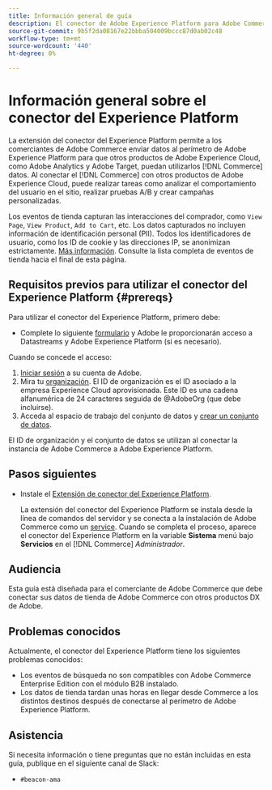 ```yaml
---
title: Información general de guía
description: El conector de Adobe Experience Platform para Adobe Commerce conecta su [!DNL Commerce] a otros productos de Adobe Experience Cloud.
source-git-commit: 9b5f2da08167e22bbba504009bccc87d0ab02c48
workflow-type: tm+mt
source-wordcount: '440'
ht-degree: 0%

---
```


# Información general sobre el conector del Experience Platform

La extensión del conector del Experience Platform permite a los comerciantes de Adobe Commerce enviar datos al perímetro de Adobe Experience Platform para que otros productos de Adobe Experience Cloud, como Adobe Analytics y Adobe Target, puedan utilizarlos [!DNL Commerce] datos. Al conectar el [!DNL Commerce] con otros productos de Adobe Experience Cloud, puede realizar tareas como analizar el comportamiento del usuario en el sitio, realizar pruebas A/B y crear campañas personalizadas.

Los eventos de tienda capturan las interacciones del comprador, como `View Page`, `View Product`, `Add to Cart`, etc. Los datos capturados no incluyen información de identificación personal (PII). Todos los identificadores de usuario, como los ID de cookie y las direcciones IP, se anonimizan estrictamente. [Más información](https://www.adobe.com/privacy/experience-cloud.html). Consulte la lista completa de eventos de tienda hacia el final de esta página.

## Requisitos previos para utilizar el conector del Experience Platform {#prereqs}

Para utilizar el conector del Experience Platform, primero debe:

- Complete lo siguiente [formulario](https://forms.office.com/pages/responsepage.aspx?id=Wht7-jR7h0OUrtLBeN7O4VH_dtG9hJVAk_TqGkZC2DxUM1FSWkdJOE41UVpUWUw0M1JWV0RKS1VXQi4u) y Adobe le proporcionarán acceso a Datastreams y Adobe Experience Platform (si es necesario).

Cuando se concede el acceso:

1. [Iniciar sesión](https://helpx.adobe.com/manage-account/using/access-adobe-id-account.html) a su cuenta de Adobe.
1. Mira tu [organización](https://experienceleague.adobe.com/docs/core-services/interface/administration/organizations.html?lang=en#concept_EA8AEE5B02CF46ACBDAD6A8508646255). El ID de organización es el ID asociado a la empresa Experience Cloud aprovisionada. Este ID es una cadena alfanumérica de 24 caracteres seguida de @AdobeOrg (que debe incluirse).
1. Acceda al espacio de trabajo del conjunto de datos y [crear un conjunto de datos](https://experienceleague.adobe.com/docs/experience-platform/edge/datastreams/overview.html?lang=en).

El ID de organización y el conjunto de datos se utilizan al conectar la instancia de Adobe Commerce a Adobe Experience Platform.

## Pasos siguientes

- Instale el [Extensión de conector del Experience Platform](install.md).

   La extensión del conector del Experience Platform se instala desde la línea de comandos del servidor y se conecta a la instalación de Adobe Commerce como un [service](../landing/saas.md). Cuando se completa el proceso, aparece el conector del Experience Platform en la variable **Sistema** menú bajo **Servicios** en el [!DNL Commerce] _Administrador_.

## Audiencia

Esta guía está diseñada para el comerciante de Adobe Commerce que debe conectar sus datos de tienda de Adobe Commerce con otros productos DX de Adobe.

## Problemas conocidos

Actualmente, el conector del Experience Platform tiene los siguientes problemas conocidos:

- Los eventos de búsqueda no son compatibles con Adobe Commerce Enterprise Edition con el módulo B2B instalado.
- Los datos de tienda tardan unas horas en llegar desde Commerce a los distintos destinos después de conectarse al perímetro de Adobe Experience Platform.

## Asistencia

Si necesita información o tiene preguntas que no están incluidas en esta guía, publique en el siguiente canal de Slack:

- `#beacon-ama`
